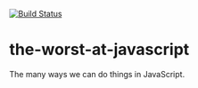 [![Build Status](https://travis-ci.org/fholub/the-worst-at-javascript.svg?branch=master)](https://travis-ci.org/fholub/the-worst-at-javascript)
# the-worst-at-javascript
The many ways we can do things in JavaScript.
